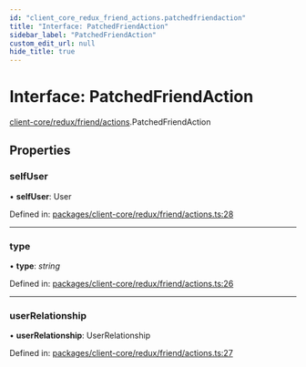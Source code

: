 ```yaml
---
id: "client_core_redux_friend_actions.patchedfriendaction"
title: "Interface: PatchedFriendAction"
sidebar_label: "PatchedFriendAction"
custom_edit_url: null
hide_title: true
---
```


# Interface: PatchedFriendAction

[client-core/redux/friend/actions](../modules/client_core_redux_friend_actions.md).PatchedFriendAction

## Properties

### selfUser

• **selfUser**: User

Defined in: [packages/client-core/redux/friend/actions.ts:28](https://github.com/xr3ngine/xr3ngine/blob/5a0f83ed8/packages/client-core/redux/friend/actions.ts#L28)

___

### type

• **type**: *string*

Defined in: [packages/client-core/redux/friend/actions.ts:26](https://github.com/xr3ngine/xr3ngine/blob/5a0f83ed8/packages/client-core/redux/friend/actions.ts#L26)

___

### userRelationship

• **userRelationship**: UserRelationship

Defined in: [packages/client-core/redux/friend/actions.ts:27](https://github.com/xr3ngine/xr3ngine/blob/5a0f83ed8/packages/client-core/redux/friend/actions.ts#L27)
